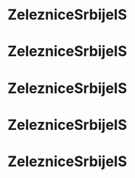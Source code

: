 # ZelezniceSrbijeIS
# ZelezniceSrbijeIS
# ZelezniceSrbijeIS
# ZelezniceSrbijeIS
# ZelezniceSrbijeIS
